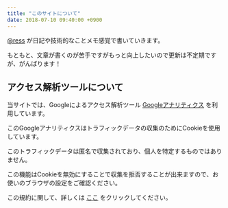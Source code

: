 ```yaml
---
title: "このサイトについて"
date: 2018-07-10 09:40:00 +0900
---
```

[@ress](https://ress.co) が日記や技術的なことメモ感覚で書いていきます。

もともと、文章が書くのが苦手ですがもっと向上したいので更新は不定期ですが、がんばります！

## アクセス解析ツールについて
当サイトでは、Googleによるアクセス解析ツール [Googleアナリティクス](https://analytics.google.com/) を利用しています。

このGoogleアナリティクスはトラフィックデータの収集のためにCookieを使用しています。

このトラフィックデータは匿名で収集されており、個人を特定するものではありません。

この機能はCookieを無効にすることで収集を拒否することが出来ますので、お使いのブラウザの設定をご確認ください。

この規約に関して、詳しくは [ここ](https://www.google.com/analytics/terms/jp.html) をクリックしてください。
